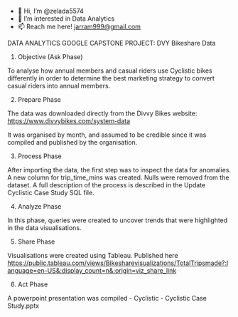 - 👋 Hi, I’m @zelada5574
- 👀 I’m interested in Data Analytics
- 📫 Reach me here! jarram999@gmail.com

DATA ANALYTICS GOOGLE CAPSTONE PROJECT: DVY Bikeshare Data

1) Objective (Ask Phase)

To analyse how annual members and casual riders use Cyclistic bikes differently in order to determine the best marketing strategy to convert casual riders into annual members.

2) Prepare Phase

The data was downloaded directly from the Divvy Bikes website: https://www.divvybikes.com/system-data

It was organised by month, and assumed to be credible since it was compiled and published by the organisation.

3) Process Phase

After importing the data, the first step was to inspect the data for anomalies. A new column for trip_time_mins was created. Nulls were removed from the dataset. A full description of the process is described in the Update Cyclistic Case Study SQL file.

4) Analyze Phase

In this phase, queries were created to uncover trends that were highlighted in the data visualisations.

5) Share Phase

Visualisations were created using Tableau. Published here https://public.tableau.com/views/Bikesharevisualizations/TotalTripsmade?:language=en-US&:display_count=n&:origin=viz_share_link

6) Act Phase

A powerpoint presentation was compiled - Cyclistic - Cyclistic Case Study.pptx
